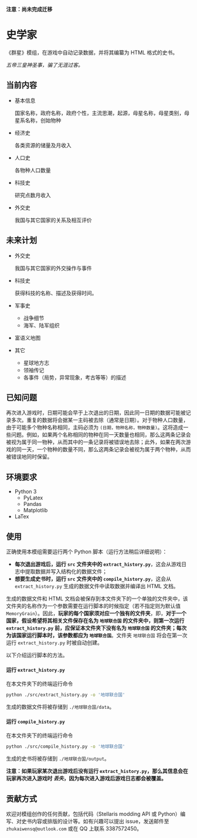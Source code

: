 **注意：尚未完成迁移**

# 史学家
《群星》模组，在游戏中自动记录数据，并将其编纂为 HTML 格式的史书。

_五帝三皇神圣事，骗了无涯过客。_

## 当前内容
+ 基本信息

   国家名称，政府名称，政府个性，主流思潮，起源，母星名称，母星类别，母星系名称，创始物种
+ 经济史

  各类资源的储量及月收入
+ 人口史
  
  各物种人口数量
+ 科技史

  研究点数月收入
+ 外交史
  
  我国与其它国家的关系及相互评价

## 未来计划
+ 外交史
  
  我国与其它国家的外交操作与事件
+ 科技史
  
  获得科技的名称、描述及获得时间。
+ 军事史
  - 战争细节
  - 海军、陆军组织
+ 富语义地图
+ 其它
  - 星球地方志
  - 领袖传记
  - 各事件（局势，异常现象，考古等等）的描述

## 已知问题
再次进入游戏时，日期可能会早于上次退出的日期，因此同一日期的数据可能被记录多次。重复的数据将会据某一主码被去除（通常是日期）。对于物种人口数量，由于可能多个物种名称相同，主码必须为 `(日期，物种名称，物种数量)`。这将造成一些问题。例如，如果两个名称相同的物种在同一天数量也相同，那么这两条记录会被视为属于同一物种，从而其中的一条记录将被错误地去除；此外，如果在两次游戏的同一天，一个物种的数量不同，那么这两条记录会被视为属于两个物种，从而被错误地同时保留。


## 环境要求
+ Python 3
  - PyLatex
  - Pandas
  - Matplotlib
+ LaTex

<!-- 如有问题，请参考[使用指南](史学家模组使用指南.md)。 -->
  
## 使用
正确使用本模组需要运行两个 Python 脚本（运行方法稍后详细说明）：
+ **每次退出游戏后，运行 `src` 文件夹中的 `extract_history.py`**，这会从游戏日志中提取数据并写入结构化的数据文件；
+ **想要生成史书时，运行 `src` 文件夹中的 `compile_history.py`**，这会从 `extract_history.py` 生成的数据文件中读取数据并编译出 HTML 文档。
  
生成的数据文件和 HTML 文档会被保存到本文件夹下的一个单独的文件夹中，该文件夹的名称作为一个参数需要在运行脚本的时候指定（若不指定则为默认值 `MemoryGrain`）。因此，**玩家的每个国家须对应一个独有的文件夹**，即，**对于一个国家，假设希望将其相关文件保存在名为 `地球联合国` 的文件夹中，则第一次运行 `extract_history.py` 前，应保证本文件夹下没有名为 `地球联合国` 的文件夹；每次为该国家运行脚本时，该参数都应为 `地球联合国`**。文件夹 `地球联合国` 将会在第一次运行 `extract_history.py` 时被自动创建。

以下介绍运行脚本的方法。
#### 运行 `extract_history.py`
在本文件夹下的终端运行命令
```sh
python ./src/extract_history.py -o '地球联合国'
```
生成的数据文件将被存储到 `./地球联合国/data`。
#### 运行 `compile_history.py`
在本文件夹下的终端运行命令
```sh
python ./src/compile_history.py -o '地球联合国'
```
生成的史书将被存储到 `./地球联合国/output`。

**注意：如果玩家某次退出游戏后没有运行 `extract_history.py`，那么其信息会在玩家再次进入游戏时 _丢失_，因为每次进入游戏后游戏日志都会被覆盖。**

## 贡献方式
欢迎对模组创作的任何贡献，包括代码（Stellaris modding API 或 Python）编写、对史书内容或排版的设计等。如有兴趣可以提出 issue，发送邮件至 `zhukaiwensq@outlook.com` 或在 QQ 上联系 3387572450。
